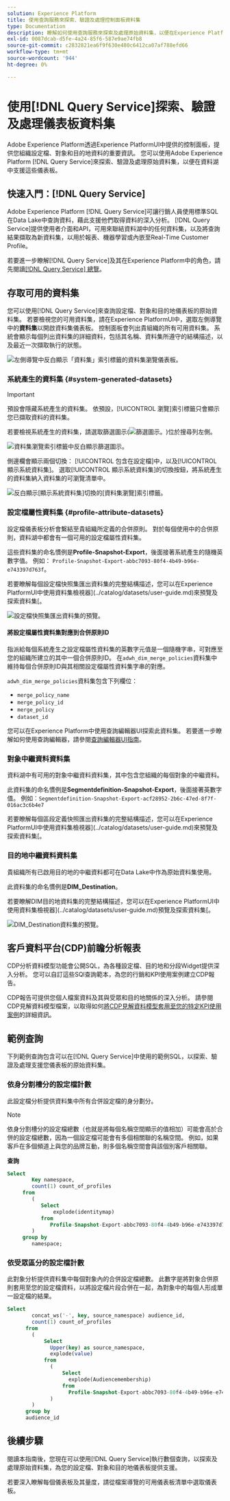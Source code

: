 ```yaml
---
solution: Experience Platform
title: 使用查詢服務來探索、驗證及處理控制面板資料集
type: Documentation
description: 瞭解如何使用查詢服務來探索及處理原始資料集，以便在Experience Platform中強化設定檔、受眾和目的地儀表板。
exl-id: 0087dcab-d5fe-4a24-85f6-587e9ae74fb8
source-git-commit: c2832821ea6f9f630e480c6412ca07af788efd66
workflow-type: tm+mt
source-wordcount: '944'
ht-degree: 0%

---
```


# 使用[!DNL Query Service]探索、驗證及處理儀表板資料集

Adobe Experience Platform透過Experience PlatformUI中提供的控制面板，提供您組織設定檔、對象和目的地資料的重要資訊。 您可以使用Adobe Experience Platform [!DNL Query Service]來探索、驗證及處理原始資料集，以便在資料湖中支援這些儀表板。

## 快速入門：[!DNL Query Service]

Adobe Experience Platform [!DNL Query Service]可讓行銷人員使用標準SQL在Data Lake中查詢資料，藉此支援他們取得資料的深入分析。 [!DNL Query Service]提供使用者介面和API，可用來聯結資料湖中的任何資料集，以及將查詢結果擷取為新資料集，以用於報表、機器學習或內嵌至Real-Time Customer Profile。

若要進一步瞭解[!DNL Query Service]及其在Experience Platform中的角色，請先閱讀[[!DNL Query Service] 總覽](../query-service/home.md)。

## 存取可用的資料集

您可以使用[!DNL Query Service]來查詢設定檔、對象和目的地儀表板的原始資料集。 若要檢視您的可用資料集，請在Experience PlatformUI中，選取左側導覽中的&#x200B;**資料集**&#x200B;以開啟資料集儀表板。 控制面板會列出貴組織的所有可用資料集。 系統會顯示每個列出資料集的詳細資料，包括其名稱、資料集所遵守的結構描述，以及最近一次擷取執行的狀態。

![左側導覽中反白顯示「資料集」索引標籤的資料集瀏覽儀表板。](./images/query/browse-datasets.png)

### 系統產生的資料集 {#system-generated-datasets}

>[!IMPORTANT]
>
>預設會隱藏系統產生的資料集。 依預設，[!UICONTROL 瀏覽]索引標籤只會顯示您已擷取資料的資料集。

若要檢視系統產生的資料集，請選取篩選圖示(![篩選圖示。](/help/images/icons/filter.png))位於搜尋列左側。

![資料集瀏覽索引標籤中反白顯示篩選圖示。](./images/query/filter-datasets.png)

側邊欄會顯示兩個切換： [!UICONTROL 包含在設定檔]中，以及[!UICONTROL 顯示系統資料集]。 選取[!UICONTROL 顯示系統資料集]的切換按鈕，將系統產生的資料集納入資料集的可瀏覽清單中。

![反白顯示[顯示系統資料集]切換的[資料集瀏覽]索引標籤。](./images/query/show-system-datasets.png)

### 設定檔屬性資料集 {#profile-attribute-datasets}

設定檔儀表板分析會繫結至貴組織所定義的合併原則。 對於每個使用中的合併原則，資料湖中都會有一個可用的設定檔屬性資料集。

這些資料集的命名慣例是&#x200B;**Profile-Snapshot-Export**，後面接著系統產生的隨機英數字值。 例如： `Profile-Snapshot-Export-abbc7093-80f4-4b49-b96e-e743397d763f`。

若要瞭解每個設定檔快照集匯出資料集的完整結構描述，您可以在Experience PlatformUI中使用資料集檢視器](../catalog/datasets/user-guide.md)來預覽及探索資料集[。

![設定檔快照集匯出資料集的預覽。](images/query/profile-attribute.png)

#### 將設定檔屬性資料集對應到合併原則ID

指派給每個系統產生之設定檔屬性資料集的英數字元值是一個隨機字串，可對應至您的組織所建立的其中一個合併原則ID。 在`adwh_dim_merge_policies`資料集中維持每個合併原則ID與其相關設定檔屬性資料集字串的對應。

`adwh_dim_merge_policies`資料集包含下列欄位：

* `merge_policy_name`
* `merge_policy_id`
* `merge_policy`
* `dataset_id`

您可以在Experience Platform中使用查詢編輯器UI探索此資料集。 若要進一步瞭解如何使用查詢編輯器，請參閱[查詢編輯器UI指南](../query-service/ui/user-guide.md)。

### 對象中繼資料資料集

資料湖中有可用的對象中繼資料資料集，其中包含您組織的每個對象的中繼資料。

此資料集的命名慣例是&#x200B;**Segmentdefinition-Snapshot-Export**，後面接著英數字值。 例如︰`Segmentdefinition-Snapshot-Export-acf28952-2b6c-47ed-8f7f-016ac3c6b4e7`

若要瞭解每個區段定義快照匯出資料集的完整結構描述，您可以在Experience PlatformUI中使用資料集檢視器](../catalog/datasets/user-guide.md)來預覽及探索資料集[。

### 目的地中繼資料資料集

貴組織所有已啟用目的地的中繼資料都可在Data Lake中作為原始資料集使用。

此資料集的命名慣例是&#x200B;**DIM_Destination**。

若要瞭解DIM目的地資料集的完整結構描述，您可以在Experience PlatformUI中使用資料集檢視器](../catalog/datasets/user-guide.md)預覽及探索資料集[。

![DIM_Destination資料集的預覽。](images/query/destinations-metadata.png)

## 客戶資料平台(CDP)前瞻分析報表

CDP分析資料模型功能會公開SQL，為各種設定檔、目的地和分段Widget提供深入分析。 您可以自訂這些SQl查詢範本，為您的行銷和KPI使用案例建立CDP報告。

CDP報告可提供您個人檔案資料及其與受眾和目的地關係的深入分析。 請參閱CDP見解資料模型檔案，以取得如何[將CDP見解資料模型套用至您的特定KPI使用案例](./data-models/cdp-insights-data-model-b2c.md)的詳細資訊。

## 範例查詢

下列範例查詢包含可以在[!DNL Query Service]中使用的範例SQL，以探索、驗證及處理支援您儀表板的原始資料集。

### 依身分割槽分的設定檔計數

此設定檔分析提供資料集中所有合併設定檔的身分劃分。

>[!NOTE]
>
>依身分割槽分的設定檔總數（也就是將每個名稱空間顯示的值相加）可能會高於合併的設定檔總數，因為一個設定檔可能會有多個相關聯的名稱空間。 例如，如果客戶在多個頻道上與您的品牌互動，則多個名稱空間會與該個別客戶相關聯。

**查詢**

```sql
Select
        Key namespace,
        count(1) count_of_profiles
     from
        (
           Select
               explode(identitymap)
           from
              Profile-Snapshot-Export-abbc7093-80f4-4b49-b96e-e743397d763f
        )
     group by
        namespace;
```

### 依受眾區分的設定檔計數

此對象分析提供資料集中每個對象內的合併設定檔總數。 此數字是將對象合併原則套用至您的設定檔資料，以將設定檔片段合併在一起，為對象中的每個人形成單一設定檔的結果。

```sql
Select          
        concat_ws('-', key, source_namespace) audience_id,
        count(1) count_of_profiles
      from
        (
            Select
              Upper(key) as source_namespace,
              explode(value)
            from
              (
                  Select
                    explode(Audiencemembership)
                  from
                    Profile-Snapshot-Export-abbc7093-80f4-4b49-b96e-e743397d763f
              )
        )
      group by
      audience_id
```

## 後續步驟

閱讀本指南後，您現在可以使用[!DNL Query Service]執行數個查詢，以探索及處理原始資料集，為您的設定檔、對象和目的地儀表板提供支援。

若要深入瞭解每個儀表板及其量度，請從檔案導覽的可用儀表板清單中選取儀表板。
